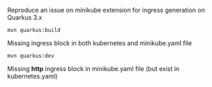 Reproduce an issue on minikube extension for ingress generation on Quarkus 3.x

```
mvn quarkus:build
```

Missing ingress block in both kubernetes and minikube.yaml file

```
mvn quarkus:dev
```

Missing **http** ingress block in minikube.yaml file (but exist in kubernetes.yaml)